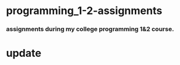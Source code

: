 # programming_1-2-assignments
### assignments during my college programming 1&amp;2 course.
# update 
